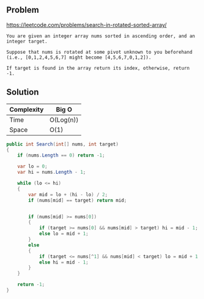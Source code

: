 ## Problem

https://leetcode.com/problems/search-in-rotated-sorted-array/

```
You are given an integer array nums sorted in ascending order, and an integer target.

Suppose that nums is rotated at some pivot unknown to you beforehand (i.e., [0,1,2,4,5,6,7] might become [4,5,6,7,0,1,2]).

If target is found in the array return its index, otherwise, return -1.
```

## Solution

| Complexity | Big O |
|------------|-------|
| Time       | O(Log(n))  |
| Space      | O(1)  |

```csharp
public int Search(int[] nums, int target)
{
    if (nums.Length == 0) return -1;

    var lo = 0;
    var hi = nums.Length - 1;

    while (lo <= hi)
    {
        var mid = lo + (hi - lo) / 2;
        if (nums[mid] == target) return mid;


        if (nums[mid] >= nums[0])
        {
            if (target >= nums[0] && nums[mid] > target) hi = mid - 1;
            else lo = mid + 1;
        }
        else
        {
            if (target <= nums[^1] && nums[mid] < target) lo = mid + 1;
            else hi = mid - 1;
        }
    }

    return -1;
}
```
